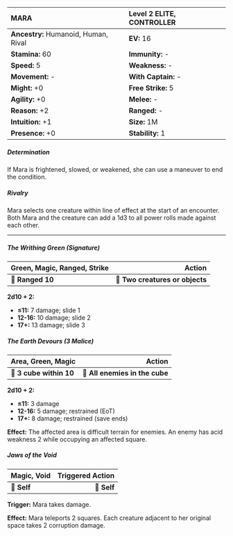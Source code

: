 | **MARA**                                 | Level 2 ELITE, CONTROLLER                |
|:-----------------------------------------|:-----------------------------------------|
| **Ancestry:** Humanoid, Human, Rival     | **EV:** 16                               |
| **Stamina:** 60                          | **Immunity:** -                          |
| **Speed:** 5                             | **Weakness:** -                          |
| **Movement:** -                          | **With Captain:** -                      |
| **Might:** +0                            | **Free Strike:** 5                       |
| **Agility:** +0                          | **Melee:** -                             |
| **Reason:** +2                           | **Ranged:** -                            |
| **Intuition:** +1                        | **Size:** 1M                             |
| **Presence:** +0                         | **Stability:** 1                         |

##### Determination

If Mara is frightened, slowed, or weakened, she can use a maneuver to end the condition.

##### Rivalry

Mara selects one creature within line of effect at the start of an encounter. Both Mara and the creature can add a 1d3 to all power rolls made against each other.

---

##### The Writhing Green (Signature)

| **Green, Magic, Ranged, Strike** |                      **Action** |
| -------------------------------- | -------------------------------:|
| **📏 Ranged 10**                 | **🎯 Two creatures or objects** |

**2d10 + 2:**

- **≤11:** 7 damage; slide 1
- **12-16:** 10 damage; slide 2
- **17+:** 13 damage; slide 3

##### The Earth Devours (3 Malice)

| **Area, Green, Magic**  |                     **Action** |
| ----------------------- | ------------------------------:|
| **📏 3 cube within 10** | **🎯 All enemies in the cube** |

**2d10 + 2:**

- **≤11:** 3 damage
- **12-16:** 5 damage; restrained (EoT)
- **17+:** 8 damage; restrained (save ends)

**Effect:** The affected area is difficult terrain for enemies. An enemy has acid weakness 2 while occupying an affected square.

##### Jaws of the Void

| **Magic, Void** | **Triggered Action** |
| --------------- | --------------------:|
| **📏 Self**     |          **🎯 Self** |

**Trigger:** Mara takes damage.

**Effect:** Mara teleports 2 squares. Each creature adjacent to her original space takes 2 corruption damage.
